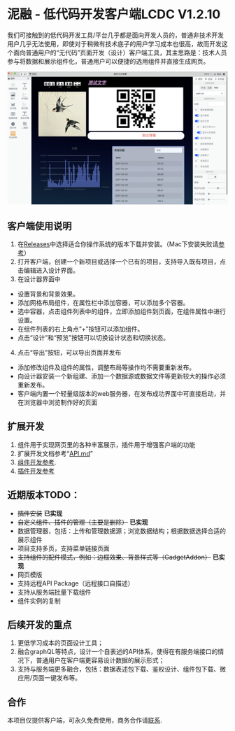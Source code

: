# 泥融 - 低代码开发客户端LCDC V1.2.10
    
我们可接触到的低代码开发工具/平台几乎都是面向开发人员的，普通非技术开发用户几乎无法使用，即使对于稍微有技术底子的用户学习成本也很高，故而开发这个面向普通用户的“无代码”页面开发（设计）客户端工具，其主思路是：技术人员参与将数据和展示组件化，普通用户可以便捷的选用组件并直接生成网页。  

![软件截图](https://raw.githubusercontent.com/Colormark/nirong/main/UI.png)
## 客户端使用说明
1. 在[Releases](https://github.com/Colormark/nirong/releases)中选择适合你操作系统的版本下载并安装。（Mac下安装失败请[参考](https://www.macw.com/news/2605.html)）
2. 打开客户端，创建一个新项目或选择一个已有的项目，支持导入既有项目，点击编辑进入设计界面。
2. 在设计器界面中
 - 设置背景和背景效果。
 - 添加网格布局组件，在属性栏中添加容器，可以添加多个容器。
 - 选中容器，点击组件列表中的组件，立即添加组件到页面，在组件属性中进行设置。
 - 在组件列表的右上角点“+”按钮可以添加组件。
 - 点击“设计”和“预览”按钮可以切换设计状态和切换状态。
4. 点击“导出”按钮，可以导出页面并发布
 - 添加修改组件及组件的属性，调整布局等操作均不需要重新发布。
 - 向设计器安装一个新组建、添加一个数据源或数据文件等更新较大的操作必须重新发布。
 - 客户端内置一个轻量级版本的web服务器，在发布成功界面中可直接启动，并在浏览器中浏览制作好的页面

## 扩展开发
1. 组件用于实现网页里的各种丰富展示，插件用于增强客户端的功能
2. 扩展开发文档参考“[API.md](https://github.com/Colormark/nirong/blob/main/API.md)”
3. [组件开发参考](https://github.com/Colormark/nirong/tree/main/qrcode-a_demo_of_Nirong_gadget).
4. [插件开发参考](https://github.com/Colormark/nirong/tree/main/a_demo_of_Nirong_plugin)

## 近期版本TODO：
 - ~~插件安装~~ **已实现**
 - ~~自定义组件、插件的管理（主要是删除）~~  **已实现**
 - 数据管理器，包括：上传和管理数据源；浏览数据结构；根据数据选择合适的展示组件
 - 项目支持多页，支持菜单链接页面
 - ~~支持组件的配件模式，例如：边框效果、背景样式等（GadgetAddon）~~  **已实现**
 - 网页模版
 - 支持远程API Package（远程接口自描述）
 - 支持从服务端批量下载组件
 - 组件实例的复制

## 后续开发的重点
1. 更低学习成本的页面设计工具；
2. 融合graphQL等特点，设计一个自表述的API体系，使得在有服务端接口的情况下，普通用户在客户端更容易设计数据的展示形式；
3. 支持与服务端更多融合，包括：数据表述包下载、鉴权设计、组件包下载、微应用/页面一键发布等。

## 合作
本项目仅提供客户端，可永久免费使用，商务合作请[联系](mailto:10973837@qq.com). 